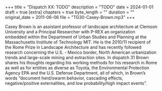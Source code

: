 +++
title = "Dispatch XX: TODO"
description = "TODO"
date = 2024-01-01
draft = true
[extra]
chapters = true
byte_length = ""
duration = ""
original_date = 2011-06-06
file = "TG30-Casey-Brown.mp3"
+++

Casey Brown is an assistant professor of landscape architecture at Clemson University and a Principal Researcher with P-REX an organization embedded within the Department of Urban Studies and Planning at the Massachusetts Institute of Technology MIT. He is the 2010/11 recipient of the Rome Prize in Landscape Architecture and has recently followed research concerning the U.S. - Mexico border, North American urbanization trends and large-scale mining and extraction sites. In dispatch 31 Brown shares his thoughts regarding his working methods for his research in Rome as well as for entities as diverse as Toyota, the Environmental Protection Agency EPA and the U.S. Defense Department, all of which, in Brown’s words “document herd/swarm behavior, cascading effects, negative/positive externalities, and low probability/high impact events”. 